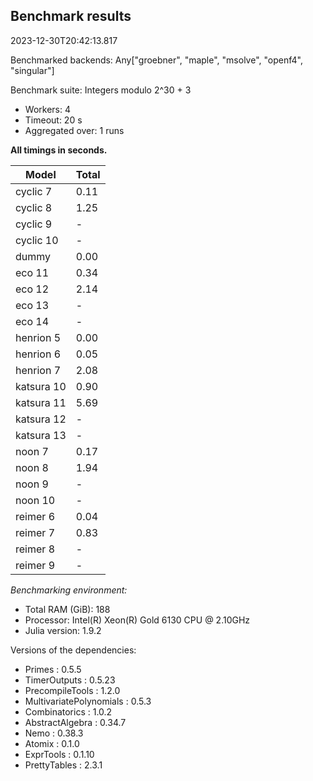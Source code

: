 ## Benchmark results

2023-12-30T20:42:13.817

Benchmarked backends: Any["groebner", "maple", "msolve", "openf4", "singular"]

Benchmark suite: Integers modulo 2^30 + 3

- Workers: 4
- Timeout: 20 s
- Aggregated over: 1 runs

**All timings in seconds.**

|Model|Total|
|-----|---|
|cyclic 7|0.11|0.10|0.15|0.51|1.99|
|cyclic 8|1.25|1.19|1.89|9.94| - |
|cyclic 9| - | - | - | - | - |
|cyclic 10| - | - | - | - | - |
|dummy|0.00|0.01|0.01|0.01|0.00|
|eco 11|0.34|0.35|0.80|2.40| - |
|eco 12|2.14|1.82|3.04| - | - |
|eco 13| - |10.02|18.31| - | - |
|eco 14| - | - | - | - | - |
|henrion 5|0.00|0.01|0.02| - |0.01|
|henrion 6|0.05|0.05|0.08| - |0.41|
|henrion 7|2.08|2.76|3.45| - | - |
|katsura 10|0.90|0.98|1.20|10.06| - |
|katsura 11|5.69|6.20|6.51| - | - |
|katsura 12| - | - | - | - | - |
|katsura 13| - | - | - | - | - |
|noon 7|0.17|0.19|0.26|3.25|0.48|
|noon 8|1.94|1.55|1.82| - | - |
|noon 9| - |13.79|16.96| - | - |
|noon 10| - | - | - | - | - |
|reimer 6|0.04|0.06|0.08|0.50| - |
|reimer 7|0.83|0.94|1.12|8.30| - |
|reimer 8| - |24.49| - | - | - |
|reimer 9| - | - | - | - | - |

*Benchmarking environment:*

* Total RAM (GiB): 188
* Processor: Intel(R) Xeon(R) Gold 6130 CPU @ 2.10GHz
* Julia version: 1.9.2

Versions of the dependencies:

* Primes : 0.5.5
* TimerOutputs : 0.5.23
* PrecompileTools : 1.2.0
* MultivariatePolynomials : 0.5.3
* Combinatorics : 1.0.2
* AbstractAlgebra : 0.34.7
* Nemo : 0.38.3
* Atomix : 0.1.0
* ExprTools : 0.1.10
* PrettyTables : 2.3.1
